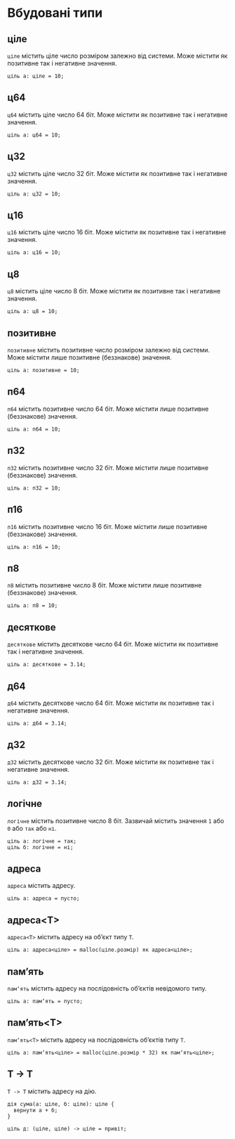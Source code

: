 # Вбудовані типи

## ціле

`ціле` містить ціле число розміром залежно від системи. Може містити як позитивне так і негативне значення.

```ціль
ціль а: ціле = 10;
```

## ц64

`ц64` містить ціле число 64 біт. Може містити як позитивне так і негативне значення.

```ціль
ціль а: ц64 = 10;
```

## ц32

`ц32` містить ціле число 32 біт. Може містити як позитивне так і негативне значення.

```ціль
ціль а: ц32 = 10;
```

## ц16

`ц16` містить ціле число 16 біт. Може містити як позитивне так і негативне значення.

```ціль
ціль а: ц16 = 10;
```

## ц8

`ц8` містить ціле число 8 біт. Може містити як позитивне так і негативне значення.

```ціль
ціль а: ц8 = 10;
```

## позитивне

`позитивне` містить позитивне число розміром залежно від системи. Може містити лише позитивне (беззнакове) значення.

```ціль
ціль а: позитивне = 10;
```

## п64

`п64` містить позитивне число 64 біт. Може містити лише позитивне (беззнакове) значення.

```ціль
ціль а: п64 = 10;
```

## п32

`п32` містить позитивне число 32 біт. Може містити лише позитивне (беззнакове) значення.

```ціль
ціль а: п32 = 10;
```

## п16

`п16` містить позитивне число 16 біт. Може містити лише позитивне (беззнакове) значення.

```ціль
ціль а: п16 = 10;
```

## п8

`п8` містить позитивне число 8 біт. Може містити лише позитивне (беззнакове) значення.

```ціль
ціль а: п8 = 10;
```

## десяткове

`десяткове` містить десяткове число 64 біт. Може містити як позитивне так і негативне значення.

```ціль
ціль а: десяткове = 3.14;
```

## д64

`д64` містить десяткове число 64 біт. Може містити як позитивне так і негативне значення.

```ціль
ціль а: д64 = 3.14;
```

## д32

`д32` містить десяткове число 32 біт. Може містити як позитивне так і негативне значення.

```ціль
ціль а: д32 = 3.14;
```

## логічне

`логічне` містить позитивне число 8 біт. Зазвичай містить значення `1` або `0` або `так` або `ні`.

```ціль
ціль а: логічне = так;
ціль б: логічне = ні;
```

## адреса

`адреса` містить адресу.

```ціль
ціль а: адреса = пусто;
```

## адреса<Т>

`адреса<Т>` містить адресу на обʼєкт типу `Т`.

```ціль
ціль а: адреса<ціле> = malloc(ціле.розмір) як адреса<ціле>;
```

## памʼять

`памʼять` містить адресу на послідовність обʼєктів невідомого типу.

```ціль
ціль а: памʼять = пусто;
```

## памʼять<Т>

`памʼять<Т>` містить адресу на послідовність обʼєктів типу `Т`.

```ціль
ціль а: памʼять<ціле> = malloc(ціле.розмір * 32) як памʼять<ціле>;
```

## Т -> Т

`Т -> Т` містить адресу на дію.

```ціль
дія сума(а: ціле, б: ціле): ціле {
  вернути а + б;          
}

ціль д: (ціле, ціле) -> ціле = привіт;
```